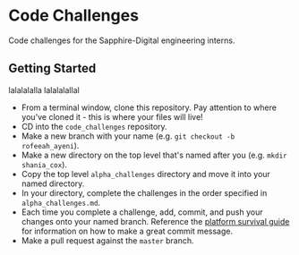 # Code Challenges

Code challenges for the Sapphire-Digital engineering interns.

## Getting Started
lalalalalla
lalalalallal
* From a terminal window, clone this repository. Pay attention to where you've cloned it - this is where your files will live!
* CD into the `code_challenges` repository.
* Make a new branch with your name (e.g. `git checkout -b rofeeah_ayeni`).
* Make a new directory on the top level that's named after you (e.g. `mkdir shania_cox`).
* Copy the top level `alpha_challenges` directory and move it into your named directory.
* In your directory, complete the challenges in the order specified in `alpha_challenges.md`.
* Each time you complete a challenge, add, commit, and push your changes onto your named branch. Reference the [platform survival guide](https://github.com/mdx-dev/platform-survival-guide/blob/master/pull-requests.md) for information on how to make a great commit message.
* Make a pull request against the `master` branch.

